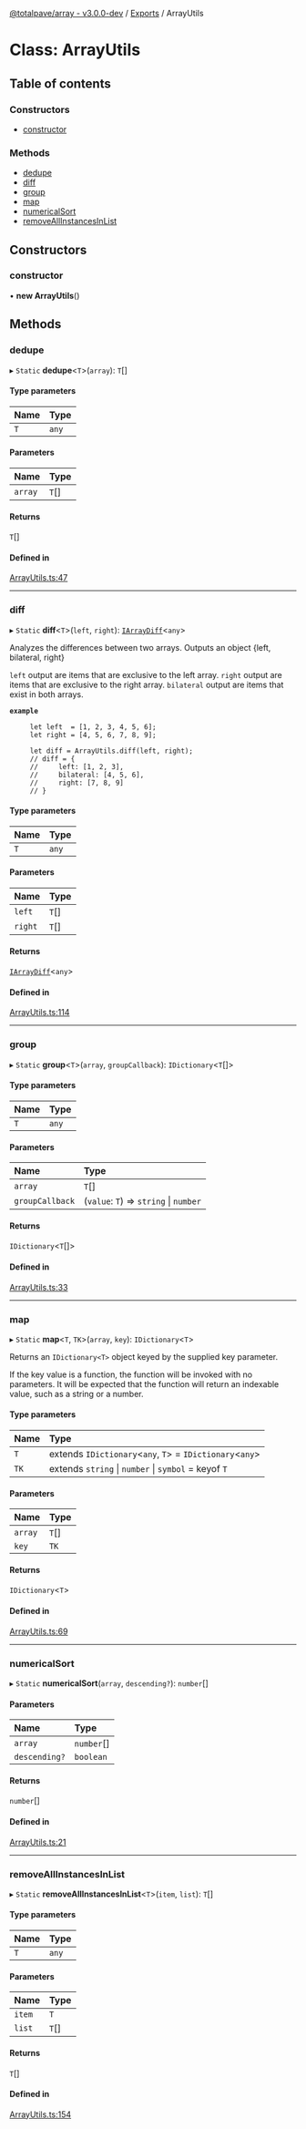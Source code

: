 [@totalpave/array - v3.0.0-dev](../README.md) / [Exports](../modules.md) / ArrayUtils

# Class: ArrayUtils

## Table of contents

### Constructors

- [constructor](ArrayUtils.md#constructor)

### Methods

- [dedupe](ArrayUtils.md#dedupe)
- [diff](ArrayUtils.md#diff)
- [group](ArrayUtils.md#group)
- [map](ArrayUtils.md#map)
- [numericalSort](ArrayUtils.md#numericalsort)
- [removeAllInstancesInList](ArrayUtils.md#removeallinstancesinlist)

## Constructors

### constructor

• **new ArrayUtils**()

## Methods

### dedupe

▸ `Static` **dedupe**<`T`\>(`array`): `T`[]

#### Type parameters

| Name | Type |
| :------ | :------ |
| `T` | `any` |

#### Parameters

| Name | Type |
| :------ | :------ |
| `array` | `T`[] |

#### Returns

`T`[]

#### Defined in

[ArrayUtils.ts:47](https://github.com/totalpave/array/blob/83c287a/src/ArrayUtils.ts#L47)

___

### diff

▸ `Static` **diff**<`T`\>(`left`, `right`): [`IArrayDiff`](../interfaces/IArrayDiff.md)<`any`\>

Analyzes the differences between two arrays. Outputs an object {left, bilateral, right}

`left` output are items that are exclusive to the left array.
`right` output are items that are exclusive to the right array.
`bilateral` output are items that exist in both arrays.

**`example`**
```
     let left  = [1, 2, 3, 4, 5, 6];
     let right = [4, 5, 6, 7, 8, 9];

     let diff = ArrayUtils.diff(left, right);
     // diff = {
     //     left: [1, 2, 3],
     //     bilateral: [4, 5, 6],
     //     right: [7, 8, 9]
     // }
```

#### Type parameters

| Name | Type |
| :------ | :------ |
| `T` | `any` |

#### Parameters

| Name | Type |
| :------ | :------ |
| `left` | `T`[] |
| `right` | `T`[] |

#### Returns

[`IArrayDiff`](../interfaces/IArrayDiff.md)<`any`\>

#### Defined in

[ArrayUtils.ts:114](https://github.com/totalpave/array/blob/83c287a/src/ArrayUtils.ts#L114)

___

### group

▸ `Static` **group**<`T`\>(`array`, `groupCallback`): `IDictionary`<`T`[]\>

#### Type parameters

| Name | Type |
| :------ | :------ |
| `T` | `any` |

#### Parameters

| Name | Type |
| :------ | :------ |
| `array` | `T`[] |
| `groupCallback` | (`value`: `T`) => `string` \| `number` |

#### Returns

`IDictionary`<`T`[]\>

#### Defined in

[ArrayUtils.ts:33](https://github.com/totalpave/array/blob/83c287a/src/ArrayUtils.ts#L33)

___

### map

▸ `Static` **map**<`T`, `TK`\>(`array`, `key`): `IDictionary`<`T`\>

Returns an `IDictionary<T>` object keyed by the supplied key parameter.

If the key value is a function, the function will be invoked with no parameters.
It will be expected that the function will return an indexable value, such as a
string or a number.

#### Type parameters

| Name | Type |
| :------ | :------ |
| `T` | extends `IDictionary`<`any`, `T`\> = `IDictionary`<`any`\> |
| `TK` | extends `string` \| `number` \| `symbol` = keyof `T` |

#### Parameters

| Name | Type |
| :------ | :------ |
| `array` | `T`[] |
| `key` | `TK` |

#### Returns

`IDictionary`<`T`\>

#### Defined in

[ArrayUtils.ts:69](https://github.com/totalpave/array/blob/83c287a/src/ArrayUtils.ts#L69)

___

### numericalSort

▸ `Static` **numericalSort**(`array`, `descending?`): `number`[]

#### Parameters

| Name | Type |
| :------ | :------ |
| `array` | `number`[] |
| `descending?` | `boolean` |

#### Returns

`number`[]

#### Defined in

[ArrayUtils.ts:21](https://github.com/totalpave/array/blob/83c287a/src/ArrayUtils.ts#L21)

___

### removeAllInstancesInList

▸ `Static` **removeAllInstancesInList**<`T`\>(`item`, `list`): `T`[]

#### Type parameters

| Name | Type |
| :------ | :------ |
| `T` | `any` |

#### Parameters

| Name | Type |
| :------ | :------ |
| `item` | `T` |
| `list` | `T`[] |

#### Returns

`T`[]

#### Defined in

[ArrayUtils.ts:154](https://github.com/totalpave/array/blob/83c287a/src/ArrayUtils.ts#L154)
